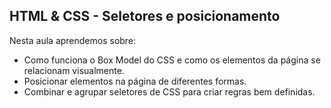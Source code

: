 ## HTML & CSS - Seletores e posicionamento

Nesta aula aprendemos sobre:
- Como funciona o Box Model do CSS e como os elementos da página se relacionam visualmente.
- Posicionar elementos na página de diferentes formas.
- Combinar e agrupar seletores de CSS para criar regras bem definidas.
